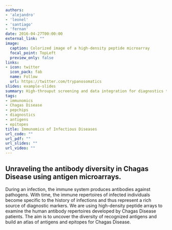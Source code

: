 ```yaml
---
authors:
- 'alejandro'
- 'leonel'
- 'santiago'
- 'fernan'
date: 2016-04-27T00:00:00
external_link: ""
image:
  caption: Colorized image of a high-density peptide microarray
  focal_point: TopLeft
  preview_only: false
links:
- icon: twitter
  icon_pack: fab
  name: Follow
  url: https://twitter.com/trypanosomatics
slides: example-slides
summary: High-throuput screening and data integration for diagnostics tool development
tags:
- immunomics
- Chagas Disease
- pepchips
- diagnostics
- antigens
- epitopes
title: Immunomics of Infectious Diseases
url_code: ""
url_pdf: ""
url_slides: ""
url_video: ""
---
```


## Unraveling the antibody diversity in Chagas Disease using antigen microarrays. 

During an infection, the immune system produces antibodies against
pathogens. With time, the immune repertoires of infected individuals become
specific to the history of infections and thus represent a rich source of
diagnostic markers. We are using high-density peptide arrays to examine the human
antibody repertoires developed by Chagas Disease patients. The aim is to uncover the
diversity of recognized antigens and build an atlas of antigens and epitopes
for Chagas Disease. 

